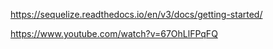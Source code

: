 https://sequelize.readthedocs.io/en/v3/docs/getting-started/

https://www.youtube.com/watch?v=67OhLlFPqFQ